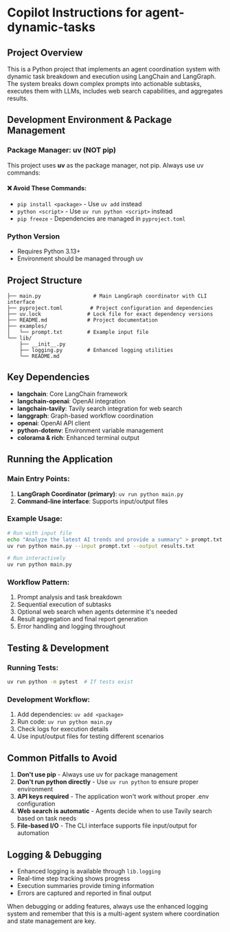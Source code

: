 # Copilot Instructions for agent-dynamic-tasks

## Project Overview

This is a Python project that implements an agent coordination system with dynamic task breakdown and execution using LangChain and LangGraph. The system breaks down complex prompts into actionable subtasks, executes them with LLMs, includes web search capabilities, and aggregates results.

## Development Environment & Package Management

### Package Manager: uv (NOT pip)
This project uses **uv** as the package manager, not pip. Always use uv commands:

#### ❌ Avoid These Commands:
- `pip install <package>` - Use `uv add` instead
- `python <script>` - Use `uv run python <script>` instead
- `pip freeze` - Dependencies are managed in `pyproject.toml`

### Python Version
- Requires Python 3.13+
- Environment should be managed through uv

## Project Structure

```
├── main.py                 # Main LangGraph coordinator with CLI interface
├── pyproject.toml         # Project configuration and dependencies
├── uv.lock               # Lock file for exact dependency versions
├── README.md             # Project documentation
├── examples/
│   └── prompt.txt        # Example input file
└── lib/
    ├── __init__.py
    ├── logging.py        # Enhanced logging utilities
    └── README.md
```

## Key Dependencies

- **langchain**: Core LangChain framework
- **langchain-openai**: OpenAI integration
- **langchain-tavily**: Tavily search integration for web search
- **langgraph**: Graph-based workflow coordination
- **openai**: OpenAI API client
- **python-dotenv**: Environment variable management
- **colorama & rich**: Enhanced terminal output

## Running the Application

### Main Entry Points:
1. **LangGraph Coordinator (primary)**: `uv run python main.py`
2. **Command-line interface**: Supports input/output files

### Example Usage:
```bash
# Run with input file
echo "Analyze the latest AI trends and provide a summary" > prompt.txt
uv run python main.py --input prompt.txt --output results.txt

# Run interactively
uv run python main.py
```

### Workflow Pattern:
1. Prompt analysis and task breakdown
2. Sequential execution of subtasks
3. Optional web search when agents determine it's needed
4. Result aggregation and final report generation
5. Error handling and logging throughout

## Testing & Development

### Running Tests:
```bash
uv run python -m pytest  # If tests exist
```

### Development Workflow:
1. Add dependencies: `uv add <package>`
2. Run code: `uv run python main.py`
3. Check logs for execution details
4. Use input/output files for testing different scenarios

## Common Pitfalls to Avoid

1. **Don't use pip** - Always use uv for package management
2. **Don't run python directly** - Use `uv run python` to ensure proper environment
3. **API keys required** - The application won't work without proper .env configuration
4. **Web search is automatic** - Agents decide when to use Tavily search based on task needs
5. **File-based I/O** - The CLI interface supports file input/output for automation

## Logging & Debugging

- Enhanced logging is available through `lib.logging`
- Real-time step tracking shows progress
- Execution summaries provide timing information
- Errors are captured and reported in final output

When debugging or adding features, always use the enhanced logging system and remember that this is a multi-agent system where coordination and state management are key.